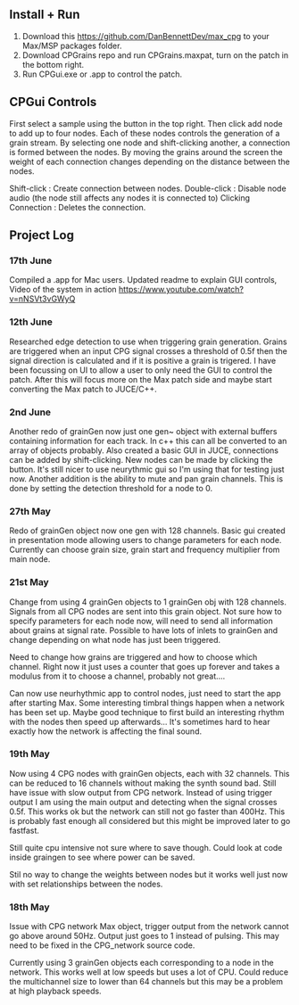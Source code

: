 ## Install + Run
1. Download this https://github.com/DanBennettDev/max_cpg to your Max/MSP packages folder. 
2. Download CPGrains repo and run CPGrains.maxpat, turn on the patch in the bottom right.
3. Run CPGui.exe or .app to control the patch.

## CPGui Controls
First select a sample using the button in the top right. Then click add node to add up to four nodes. Each of these nodes controls the generation of a grain stream. 
By selecting one node and shift-clicking another, a connection is formed between the nodes. By moving the grains around the screen the weight of each connection changes depending on the distance between the nodes.

Shift-click : Create connection between nodes.
Double-click : Disable node audio (the node still affects any nodes it is connected to)
Clicking Connection : Deletes the connection.


## Project Log
### 17th June
Compiled a .app for Mac users. Updated readme to explain GUI controls, Video of the system in action 
https://www.youtube.com/watch?v=nNSVt3vGWyQ

### 12th June
Researched edge detection to use when triggering grain generation. Grains are triggered when an input CPG signal crosses a threshold of 0.5f then the signal direction is calculated and if it is positive a grain is trigered. 
I have been focussing on UI to allow a user to only need the GUI to control the patch. After this will focus more on the Max patch side and maybe start converting the Max patch to JUCE/C++.

### 2nd June
Another redo of grainGen now just one gen~ object with external buffers containing information for each track. In c++ this can all be converted to an array of objects probably. Also created a basic GUI in JUCE, connections can be added by shift-clicking. New nodes can be made by clicking the button. It's still nicer to use neurythmic gui so I'm using that for testing just now.
Another addition is the ability to mute and pan grain channels. This is done by setting the detection threshold for a node to 0.
### 27th May
Redo of grainGen object now one gen with 128 channels. Basic gui created in presentation mode allowing users to change parameters for each node. Currently can choose grain size, grain start and frequency multiplier from main node.
### 21st May
Change from using 4 grainGen objects to 1 grainGen obj with 128 channels. Signals from all CPG nodes are sent into this grain object. Not sure how to specify parameters for each node now, will need to send all information about grains at signal rate. Possible to have lots of inlets to grainGen and change depending on what node has just been triggered.

Need to change how grains are triggered and how to choose which channel. Right now it just uses a counter that goes up forever and takes a modulus from it to choose a channel, probably not great....

Can now use neurhythmic app to control nodes, just need to start the app after starting Max. Some interesting timbral things happen when a network has been set up. Maybe good technique to first build an interesting rhythm with the nodes then speed up afterwards... It's sometimes hard to hear exactly how the network is affecting the final sound.

### 19th May
Now using 4 CPG nodes with grainGen objects, each with 32 channels. This can be reduced to 16 channels without making the synth sound bad. Still have issue with slow output from CPG network. Instead of using trigger output I am using the main output and detecting when the signal crosses 0.5f. This works ok but the network can still not go faster than 400Hz. This is probably fast enough all considered but this might be improved later to go fastfast.

Still quite cpu intensive not sure where to save though. Could look at code inside graingen to see where power can be saved.

Stil no way to change the weights between nodes but it works well just now with set relationships between the nodes.

### 18th May
Issue with CPG network Max object, trigger output from the network cannot go above around 50Hz. Output just goes to 1 instead of pulsing. This may need to be fixed in the CPG_network source code.

Currently using 3 grainGen objects each corresponding to a node in the network. This works well at low speeds but uses a lot of CPU. Could reduce the multichannel size to lower than 64 channels but this may be a problem at high playback speeds.

